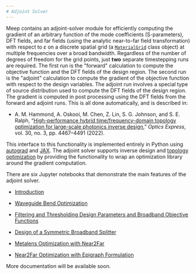 ```yaml
---
# Adjoint Solver
---
```


Meep contains an adjoint-solver module for efficiently computing the gradient of an arbitrary function of the mode coefficients (S-parameters), DFT fields, and far fields (using the analytic near-to-far field transformation) with respect to $\varepsilon$ on a discrete spatial grid (a [`MaterialGrid`](../Python_User_Interface.md#materialgrid) class object) at multiple frequencies over a broad bandwidth. Regardless of the number of degrees of freedom for the grid points, just **two** separate timestepping runs are required. The first run is the "forward" calculation to compute the objective function and the DFT fields of the design region. The second run is the "adjoint" calculation to compute the gradient of the objective function with respect to the design variables. The adjoint run involves a special type of source distribution used to compute the DFT fields of the design region. The gradient is computed in post processing using the DFT fields from the forward and adjoint runs. This is all done automatically, and is described in:

- A. M. Hammond, A. Oskooi, M. Chen, Z. Lin, S. G. Johnson, and S. E. Ralph, “[High-performance hybrid time/frequency-domain topology optimization for large-scale photonics inverse design](https://doi.org/10.1364/OE.442074),” *Optics Express*, vol. 30, no. 3, pp. 4467–4491 (2022).

This interface to this functionality is implemented entirely in Python using [autograd](https://github.com/HIPS/autograd) and [JAX](https://github.com/google/jax). The adjoint solver supports inverse design and [topology optimization](https://en.wikipedia.org/wiki/Topology_optimization) by providing the functionality to wrap an optimization library around the gradient computation.

There are six Jupyter notebooks that demonstrate the main features of the adjoint solver.

- [Introduction](https://nbviewer.jupyter.org/github/NanoComp/meep/blob/master/python/examples/adjoint_optimization/01-Introduction.ipynb)

- [Waveguide Bend Optimization](https://nbviewer.jupyter.org/github/NanoComp/meep/blob/master/python/examples/adjoint_optimization/02-Waveguide_Bend.ipynb)

- [Filtering and Thresholding Design Parameters and Broadband Objective Functions](https://nbviewer.jupyter.org/github/NanoComp/meep/blob/master/python/examples/adjoint_optimization/03-Filtered_Waveguide_Bend.ipynb)

- [Design of a Symmetric Broadband Splitter](https://nbviewer.jupyter.org/github/NanoComp/meep/blob/master/python/examples/adjoint_optimization/04-Splitter.ipynb)

- [Metalens Optimization with Near2Far](https://nbviewer.jupyter.org/github/NanoComp/meep/blob/master/python/examples/adjoint_optimization/05-Near2Far.ipynb)

- [Near2Far Optimization with Epigraph Formulation](https://nbviewer.jupyter.org/github/NanoComp/meep/blob/master/python/examples/adjoint_optimization/06-Near2Far-Epigraph.ipynb)

More documentation will be available soon.

